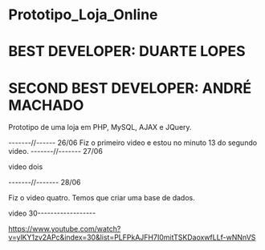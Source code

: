 # Prototipo_Loja_Online

# BEST DEVELOPER: DUARTE LOPES
# SECOND BEST DEVELOPER: ANDRÉ MACHADO

Prototipo de uma loja em PHP, MySQL, AJAX e JQuery.


-------//------ 26/06
Fiz o primeiro video e estou no minuto 13 do segundo video.
-------//------- 27/06

video dois

-------//------- 28/06

Fiz o video quatro.
Temos que criar uma base de dados.


video 30------------------


https://www.youtube.com/watch?v=ylKY1zv2APc&index=30&list=PLFPkAJFH7I0mitTSKDaoxwfLLf-wNNnVS
